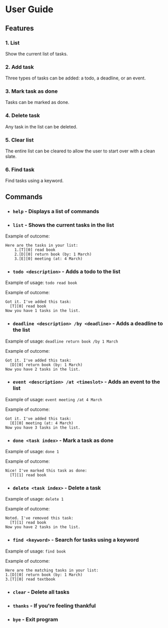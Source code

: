 # User Guide

## Features 

### 1. List
Show the current list of tasks.

### 2. Add task
Three types of tasks can be added: a todo, a deadline, or an event.

### 3. Mark task as done
Tasks can be marked as done.

### 4. Delete task
Any task in the list can be deleted.

### 5. Clear list
The entire list can be cleared to allow the user to start over with a clean slate.

### 6. Find task
Find tasks using a keyword. 

## Commands

- ### `help` - Displays a list of commands

- ### `list` - Shows the current tasks in the list

Example of outcome:

    Here are the tasks in your list:
        1.[T][0] read book
        2.[D][0] return book (by: 1 March)
        3.[E][0] meeting (at: 4 March)
    
- ### `todo <description>` - Adds a todo to the list

Example of usage: `todo read book`

Example of outcome:

    Got it. I've added this task:
      [T][0] read book
    Now you have 1 tasks in the list.

- ### `deadline <description> /by <deadline>` - Adds a deadline to the list

Example of usage: `deadline return book /by 1 March`

Example of outcome:

    Got it. I've added this task:
      [D][0] return book (by: 1 March)
    Now you have 2 tasks in the list.

- ### `event <description> /at <timeslot>` - Adds an event to the list

Example of usage: `event meeting /at 4 March`

Example of outcome:

    Got it. I've added this task:
      [E][0] meeting (at: 4 March)
    Now you have 3 tasks in the list.

- ### `done <task index>` - Mark a task as done

Example of usage: `done 1`

Example of outcome:

    Nice! I've marked this task as done:
      [T][1] read book
      
- ### `delete <task index>` - Delete a task

Example of usage: `delete 1`

Example of outcome:

    Noted. I've removed this task:
      [T][1] read book
    Now you have 2 tasks in the list.

- ### `find <keyword>` - Search for tasks using a keyword

Example of usage: `find book`

Example of outcome:

    Here are the matching tasks in your list:
    1.[D][0] return book (by: 1 March)
    3.[T][0] read textbook

- ### `clear` - Delete all tasks

- ### `thanks` - If you're feeling thankful

- ### `bye` - Exit program